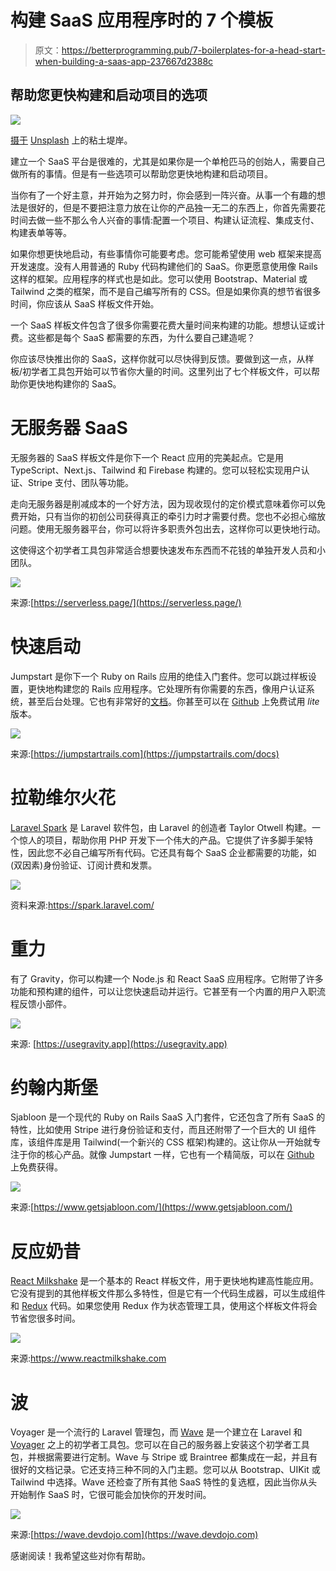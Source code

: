 # 构建 SaaS 应用程序时的 7 个模板

> 原文：<https://betterprogramming.pub/7-boilerplates-for-a-head-start-when-building-a-saas-app-237667d2388c>

## 帮助您更快构建和启动项目的选项

![](img/8a9d71693af1dbaaea69861e9d314f2f.png)

[摄于](https://unsplash.com/@claybanks?utm_source=medium&utm_medium=referral) [Unsplash](https://unsplash.com?utm_source=medium&utm_medium=referral) 上的粘土堤岸。

建立一个 SaaS 平台是很难的，尤其是如果你是一个单枪匹马的创始人，需要自己做所有的事情。但是有一些选项可以帮助您更快地构建和启动项目。

当你有了一个好主意，并开始为之努力时，你会感到一阵兴奋。从事一个有趣的想法是很好的，但是不要把注意力放在让你的产品独一无二的东西上，你首先需要花时间去做一些不那么令人兴奋的事情:配置一个项目、构建认证流程、集成支付、构建表单等等。

如果你想更快地启动，有些事情你可能要考虑。您可能希望使用 web 框架来提高开发速度。没有人用普通的 Ruby 代码构建他们的 SaaS。你更愿意使用像 Rails 这样的框架。应用程序的样式也是如此。您可以使用 Bootstrap、Material 或 Tailwind 之类的框架，而不是自己编写所有的 CSS。但是如果你真的想节省很多时间，你应该从 SaaS 样板文件开始。

一个 SaaS 样板文件包含了很多你需要花费大量时间来构建的功能。想想认证或计费。这些都是每个 SaaS 都需要的东西，为什么要自己建造呢？

你应该尽快推出你的 SaaS，这样你就可以尽快得到反馈。要做到这一点，从样板/初学者工具包开始可以节省你大量的时间。这里列出了七个样板文件，可以帮助你更快地构建你的 SaaS。

# **无服务器 SaaS**

无服务器的 SaaS 样板文件是你下一个 React 应用的完美起点。它是用 TypeScript、Next.js、Tailwind 和 Firebase 构建的。您可以轻松实现用户认证、Stripe 支付、团队等功能。

走向无服务器是削减成本的一个好方法，因为现收现付的定价模式意味着你可以免费开始，只有当你的初创公司获得真正的牵引力时才需要付费。您也不必担心缩放问题。使用无服务器平台，你可以将许多职责外包出去，这样你可以更快地行动。

这使得这个初学者工具包非常适合想要快速发布东西而不花钱的单独开发人员和小团队。

![](img/02f3f80faf9bebb327280b6cd27c0850.png)

来源:[https://serverless.page/](https://serverless.page/)

# **快速启动**

Jumpstart 是你下一个 Ruby on Rails 应用的绝佳入门套件。您可以跳过样板设置，更快地构建您的 Rails 应用程序。它处理所有你需要的东西，像用户认证系统，甚至后台处理。它也有非常好的[文档](https://jumpstartrails.com/docs)。你甚至可以在 [Github](https://github.com/excid3/jumpstart) 上免费试用 *lite* 版本。

![](img/86807fd6ee0dad1b522f2ca425f52f8e.png)

来源:[https://jumpstartrails.com](https://jumpstartrails.com/docs)

# **拉勒维尔火花**

[Laravel Spark](https://spark.laravel.com/) 是 Laravel 软件包，由 Laravel 的创造者 Taylor Otwell 构建。一个惊人的项目，帮助你用 PHP 开发下一个伟大的产品。它提供了许多脚手架特性，因此您不必自己编写所有代码。它还具有每个 SaaS 企业都需要的功能，如(双因素)身份验证、订阅计费和发票。

![](img/2a4fa81d8bb376b4ebcf6d0bb9bae732.png)

资料来源:https://spark.laravel.com/

# **重力**

有了 Gravity，你可以构建一个 Node.js 和 React SaaS 应用程序。它附带了许多功能和预构建的组件，可以让您快速启动并运行。它甚至有一个内置的用户入职流程反馈小部件。

![](img/ecc6150db820bf1487e28245aadfc0d1.png)

来源: [https://usegravity.app](https://usegravity.app)

# 约翰内斯堡

Sjabloon 是一个现代的 Ruby on Rails SaaS 入门套件，它还包含了所有 SaaS 的特性，比如使用 Stripe 进行身份验证和支付，而且还附带了一个巨大的 UI 组件库，该组件库是用 Tailwind(一个新兴的 CSS 框架)构建的。这让你从一开始就专注于你的核心产品。就像 Jumpstart 一样，它也有一个精简版，可以在 [Github](https://github.com/GetSjabloon/sjabloon-lite) 上免费获得。

![](img/6c253530d323feb793da54c32263a2b7.png)

来源:[https://www.getsjabloon.com/](https://www.getsjabloon.com/)

# **反应奶昔**

[React Milkshake](https://www.reactmilkshake.com/) 是一个基本的 React 样板文件，用于更快地构建高性能应用。它没有提到的其他样板文件那么多特性，但是它有一个代码生成器，可以生成组件和 [Redux](https://redux.js.org/) 代码。如果您使用 Redux 作为状态管理工具，使用这个样板文件将会节省您很多时间。

![](img/968d4bf60a84660071b5bde7c31f8c91.png)

来源:https://www.reactmilkshake.com

# **波**

Voyager 是一个流行的 Laravel 管理包，而 [Wave](https://wave.devdojo.com/) 是一个建立在 Laravel 和 [Voyager](https://voyager.devdojo.com/) 之上的初学者工具包。您可以在自己的服务器上安装这个初学者工具包，并根据需要进行定制。Wave 与 Stripe 或 Braintree 都集成在一起，并且有很好的文档记录。它还支持三种不同的入门主题。您可以从 Bootstrap、UIKit 或 Tailwind 中选择。Wave 还检查了所有其他 SaaS 特性的复选框，因此当你从头开始制作 SaaS 时，它很可能会加快你的开发时间。

![](img/29e0d33ecd7b42a738b2ab8cf8688c99.png)

来源:[https://wave.devdojo.com](https://wave.devdojo.com)

感谢阅读！我希望这些对你有帮助。